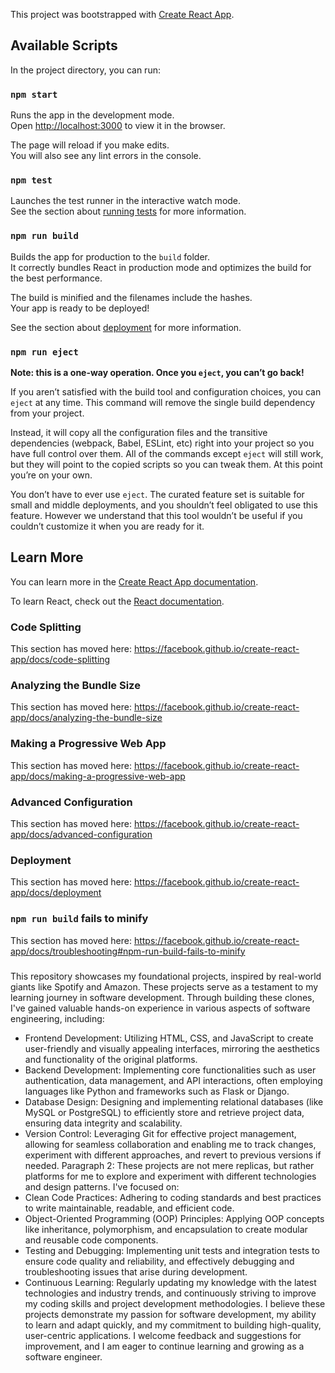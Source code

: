 This project was bootstrapped with [Create React App](https://github.com/facebook/create-react-app).

## Available Scripts

In the project directory, you can run:

### `npm start`

Runs the app in the development mode.<br />
Open [http://localhost:3000](http://localhost:3000) to view it in the browser.

The page will reload if you make edits.<br />
You will also see any lint errors in the console.

### `npm test`

Launches the test runner in the interactive watch mode.<br />
See the section about [running tests](https://facebook.github.io/create-react-app/docs/running-tests) for more information.

### `npm run build`

Builds the app for production to the `build` folder.<br />
It correctly bundles React in production mode and optimizes the build for the best performance.

The build is minified and the filenames include the hashes.<br />
Your app is ready to be deployed!

See the section about [deployment](https://facebook.github.io/create-react-app/docs/deployment) for more information.

### `npm run eject`

**Note: this is a one-way operation. Once you `eject`, you can’t go back!**

If you aren’t satisfied with the build tool and configuration choices, you can `eject` at any time. This command will remove the single build dependency from your project.

Instead, it will copy all the configuration files and the transitive dependencies (webpack, Babel, ESLint, etc) right into your project so you have full control over them. All of the commands except `eject` will still work, but they will point to the copied scripts so you can tweak them. At this point you’re on your own.

You don’t have to ever use `eject`. The curated feature set is suitable for small and middle deployments, and you shouldn’t feel obligated to use this feature. However we understand that this tool wouldn’t be useful if you couldn’t customize it when you are ready for it.

## Learn More

You can learn more in the [Create React App documentation](https://facebook.github.io/create-react-app/docs/getting-started).

To learn React, check out the [React documentation](https://reactjs.org/).

### Code Splitting

This section has moved here: https://facebook.github.io/create-react-app/docs/code-splitting

### Analyzing the Bundle Size

This section has moved here: https://facebook.github.io/create-react-app/docs/analyzing-the-bundle-size

### Making a Progressive Web App

This section has moved here: https://facebook.github.io/create-react-app/docs/making-a-progressive-web-app

### Advanced Configuration

This section has moved here: https://facebook.github.io/create-react-app/docs/advanced-configuration

### Deployment

This section has moved here: https://facebook.github.io/create-react-app/docs/deployment

### `npm run build` fails to minify

This section has moved here: https://facebook.github.io/create-react-app/docs/troubleshooting#npm-run-build-fails-to-minify


###
This repository showcases my foundational projects, inspired by real-world giants like Spotify and Amazon. These projects serve as a testament to my learning journey in software development. Through building these clones, I've gained valuable hands-on experience in various aspects of software engineering, including:
 * Frontend Development: Utilizing HTML, CSS, and JavaScript to create user-friendly and visually appealing interfaces, mirroring the aesthetics and functionality of the original platforms.
 * Backend Development: Implementing core functionalities such as user authentication, data management, and API interactions, often employing languages like Python and frameworks such as Flask or Django.
 * Database Design: Designing and implementing relational databases (like MySQL or PostgreSQL) to efficiently store and retrieve project data, ensuring data integrity and scalability.
 * Version Control: Leveraging Git for effective project management, allowing for seamless collaboration and enabling me to track changes, experiment with different approaches, and revert to previous versions if needed.
Paragraph 2:
These projects are not mere replicas, but rather platforms for me to explore and experiment with different technologies and design patterns. I've focused on:
 * Clean Code Practices: Adhering to coding standards and best practices to write maintainable, readable, and efficient code.
 * Object-Oriented Programming (OOP) Principles: Applying OOP concepts like inheritance, polymorphism, and encapsulation to create modular and reusable code components.
 * Testing and Debugging: Implementing unit tests and integration tests to ensure code quality and reliability, and effectively debugging and troubleshooting issues that arise during development.
 * Continuous Learning: Regularly updating my knowledge with the latest technologies and industry trends, and continuously striving to improve my coding skills and project development methodologies.
I believe these projects demonstrate my passion for software development, my ability to learn and adapt quickly, and my commitment to building high-quality, user-centric applications. I welcome feedback and suggestions for improvement, and I am eager to continue learning and growing as a software engineer.

